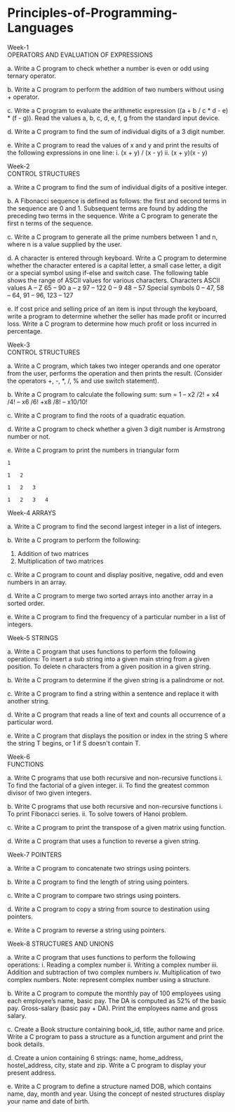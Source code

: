 # Principles-of-Programming-Languages


Week-1	
OPERATORS AND EVALUATION OF EXPRESSIONS

a.	Write a C program to check whether a number is even or odd using ternary operator.

b.	Write a C program to perform the addition of two numbers without using + operator.

c.	Write a C program to evaluate the arithmetic expression ((a + b / c * d - e) * (f - g)). Read the values a, b, c, d, e, f, g from       the standard input device.

d.	Write a C program to find the sum of individual digits of a 3 digit number.

e.	Write a C program to read the values of x and y and print the results of the following expressions in one line:
    i.	(x + y) / (x - y)
    ii.	(x + y)(x - y)
    
    
    
    
    
Week-2 	
CONTROL STRUCTURES

a.	Write a C program to find the sum of individual digits of a positive integer.

b.	A Fibonacci sequence is defined as follows: the first and second terms in the sequence are 0 and 1. Subsequent terms are found by         adding the preceding two terms in the sequence. Write a C program to generate the first n terms of the sequence.

c.	Write a C program to generate all the prime numbers between 1 and n, where n is a value supplied by the user.

d.	A character is entered through keyboard. Write a C program to determine whether the character entered is a capital letter, a small         case letter, a digit or a special symbol using if-else and switch case. The following table shows the range of ASCII values for           various   characters.
    Characters	ASCII values
    A – Z	65 – 90
    a – z	97 – 122
    0 – 9	48 – 57
    Special symbols	0 – 47, 58 – 64, 91 – 96, 123 – 127
    
e. If cost price and selling price of an item is input through the keyboard, write a program to determine whether the seller has made        profit or incurred loss. Write a C program to determine how much profit or loss incurred in percentage.





Week-3	
CONTROL STRUCTURES

a.  Write a C program, which takes two integer operands and one operator from the user, performs the operation and then prints the           result. (Consider the operators +, -, *, /, % and use switch statement).

b.	Write a C program to calculate the following sum:
    sum = 1 – x2 /2! + x4 /4! – x6 /6! +x8 /8! – x10/10!
    
c.	Write a C program to find the roots of a quadratic equation.

d.	Write a C program to check whether a given 3 digit number is Armstrong number or not.

e.	Write a C program to print the numbers in triangular form

    1
    
    1	2
    
    1	2	3
    
    1	2	3	4
    
    
    



Week-4
ARRAYS

a. Write a C program to find the second largest integer in a list of integers.

b. Write a C program to perform the following:
1. Addition of two matrices
2. Multiplication of two matrices

c. Write a C program to count and display positive, negative, odd and even numbers in an array.

d. Write a C program to merge two sorted arrays into another array in a sorted order.

e. Write a C program to find the frequency of a particular number in a list of integers.





Week-5
STRINGS

a. Write a C program that uses functions to perform the following operations:
   To insert a sub string into a given main string from a given position.
   To delete n characters from a given position in a given string.
   
b. Write a C program to determine if the given string is a palindrome or not.

c. Write a C program to find a string within a sentence and replace it with another string.

d. Write a C program that reads a line of text and counts all occurrence of a particular word.

e. Write a C program that displays the position or index in the string S where the string T begins, or 1 if S doesn't contain T.





Week-6	
FUNCTIONS

a.	Write C programs that use both recursive and non-recursive functions
    i.	To find the factorial of a given integer.
    ii.	To find the greatest common divisor of two given integers.
    
b.	Write C programs that use both recursive and non-recursive functions
    i.	To print Fibonacci series.
    ii.	To solve towers of Hanoi problem.
    
c.	Write a C program to print the transpose of a given matrix using function.

d.	Write a C program that uses a function to reverse a given string.







Week-7
POINTERS

a.	Write a C program to concatenate two strings using pointers.

b.	Write a C program to find the length of string using pointers.

c.	Write a C program to compare two strings using pointers.

d.	Write a C program to copy a string from source to destination using pointers.

e.	Write a C program to reverse a string using pointers.






Week-8
STRUCTURES AND UNIONS

a.	Write a C program that uses functions to perform the following operations:
    i.	 Reading a complex number
    ii.	 Writing a complex number
    iii. Addition and subtraction of two complex numbers
    iv.	 Multiplication of two complex numbers. Note: represent complex number using a structure.
    
b.	Write a C program to compute the monthly pay of 100 employees using each employee’s name, basic pay. The DA is computed as 52% of       the basic pay. Gross-salary (basic pay + DA). Print the employees name and gross salary.

c.	Create a Book structure containing book_id, title, author name and price. Write a C program to pass a structure as a function           argument and print the book details.

d.	Create a union containing 6 strings: name, home_address, hostel_address, city, state and zip. Write a C program to display your         present address.

e.	Write a C program to define a structure named DOB, which contains name, day, month and year. Using the concept of nested structures     display your name and date of birth.

